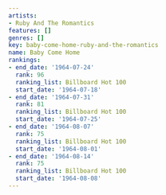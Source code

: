 ```yaml
---
artists:
- Ruby And The Romantics
features: []
genres: []
key: baby-come-home-ruby-and-the-romantics
name: Baby Come Home
rankings:
- end_date: '1964-07-24'
  rank: 96
  ranking_list: Billboard Hot 100
  start_date: '1964-07-18'
- end_date: '1964-07-31'
  rank: 81
  ranking_list: Billboard Hot 100
  start_date: '1964-07-25'
- end_date: '1964-08-07'
  rank: 75
  ranking_list: Billboard Hot 100
  start_date: '1964-08-01'
- end_date: '1964-08-14'
  rank: 75
  ranking_list: Billboard Hot 100
  start_date: '1964-08-08'
---
```


